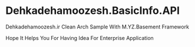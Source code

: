 # Dehkadehamoozesh.BasicInfo.API
Dehkadehamoozesh.ir Clean Arch Sample With M.YZ.Basement Framework

Hope It Helps You For Having Idea For Enterprise Application
